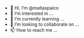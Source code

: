 - 👋 Hi, I’m @matiaspaico
- 👀 I’m interested in ...
- 🌱 I’m currently learning ...
- 💞️ I’m looking to collaborate on ...
- 📫 How to reach me ...

<!---
matiaspaico/matiaspaico is a ✨ special ✨ repository because its `README.md` (this file) appears on your GitHub profile.
You can click the Preview link to take a look at your changes.
--->
